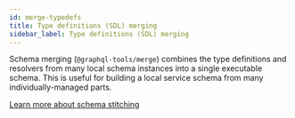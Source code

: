 ```yaml
---
id: merge-typedefs
title: Type definitions (SDL) merging
sidebar_label: Type definitions (SDL) merging
---
```


Schema merging (`@graphql-tools/merge`) combines the type definitions and resolvers from many local schema instances into a single executable schema. This is useful for building a local service schema from many individually-managed parts.

[Learn more about schema stitching](/docs/schema-merging)
